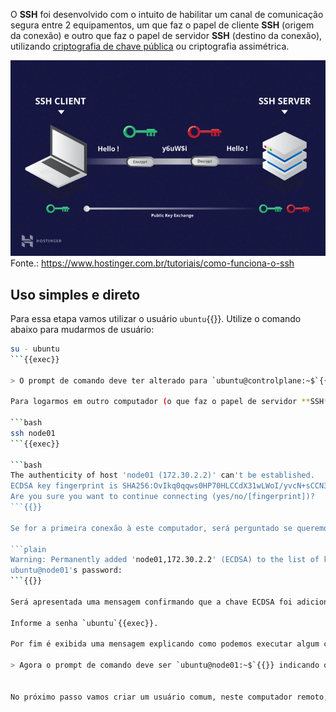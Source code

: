 O **SSH** foi desenvolvido com o intuito de habilitar um canal de comunicação segura entre 2 equipamentos, um que faz o papel de cliente **SSH** (origem da conexão) e outro que faz o papel de servidor **SSH** (destino da conexão), utilizando [criptografia de chave pública](https://medium.com/r/?url=https%3A%2F%2Fpt.wikipedia.org%2Fwiki%2FCriptografia_de_chave_p%25C3%25BAblica) ou criptografia assimétrica.

![SSH](./ssh.png)
Fonte.: <https://www.hostinger.com.br/tutoriais/como-funciona-o-ssh>

## Uso simples e direto

Para essa etapa vamos utilizar o usuário `ubuntu`{{}}. Utilize o comando abaixo para mudarmos de usuário:

```bash
su - ubuntu
```{{exec}}

> O prompt de comando deve ter alterado para `ubuntu@controlplane:~$`{{}} indicando que agora estamos trabalhando com o usuário `ubuntu`{{}} **ainda no computador** chamado `controlplane`{{}}.

Para logarmos em outro computador (o que faz o papel de servidor **SSH**), com um usuário com o mesmo nome do que está logado localmente, simplesmente usamos o comando abaixo:

```bash
ssh node01
```{{exec}}

```bash
The authenticity of host 'node01 (172.30.2.2)' can't be established.
ECDSA key fingerprint is SHA256:OvIkq0qqws0HP70HLCCdX31wLWoI/yvcN+sCCN3Krts.
Are you sure you want to continue connecting (yes/no/[fingerprint])?
```{{}}

Se for a primeira conexão à este computador, será perguntado se queremos armazenar localmente a chave ECDSA deste computador, responda `yes`{{exec}}.

```plain
Warning: Permanently added 'node01,172.30.2.2' (ECDSA) to the list of known hosts.
ubuntu@node01's password:
```{{}}

Será apresentada uma mensagem confirmando que a chave ECDSA foi adicionada permanentemente e na sequencia se pede a senha de login do usuário `ubuntu`{{}} no computador `node01`{{}}.

Informe a senha `ubuntu`{{exec}}.

Por fim é exibida uma mensagem explicando como podemos executar algum comando como o usuário `root`{{}}.

> Agora o prompt de comando deve ser `ubuntu@node01:~$`{{}} indicando que estamos trabalhando com o usuário `ubuntu`{{}} **só que no computador** `node01`{{}}.


No próximo passo vamos criar um usuário comum, neste computador remoto, para utiliza-lo nos nossos exercício. Vamos em frente.
